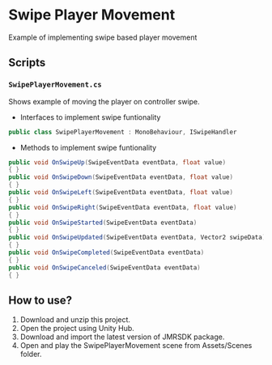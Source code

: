 # Swipe Player Movement
Example of implementing swipe based player movement

## Scripts 

### `SwipePlayerMovement.cs`
Shows example of moving the player on controller swipe.</br>
- Interfaces to implement swipe funtionality
```cs
public class SwipePlayerMovement : MonoBehaviour, ISwipeHandler
```
- Methods to implement swipe funtionality
```cs
public void OnSwipeUp(SwipeEventData eventData, float value)
{ }
public void OnSwipeDown(SwipeEventData eventData, float value)
{ }
public void OnSwipeLeft(SwipeEventData eventData, float value)
{ }
public void OnSwipeRight(SwipeEventData eventData, float value)
{ }
public void OnSwipeStarted(SwipeEventData eventData)
{ }
public void OnSwipeUpdated(SwipeEventData eventData, Vector2 swipeData)
{ }
public void OnSwipeCompleted(SwipeEventData eventData)
{ }
public void OnSwipeCanceled(SwipeEventData eventData)
{ }
```

## How to use?
1. Download and unzip this project.
2. Open the project using Unity Hub.
3. Download and import the latest version of JMRSDK package.
4. Open and play the SwipePlayerMovement scene from Assets/Scenes folder.
